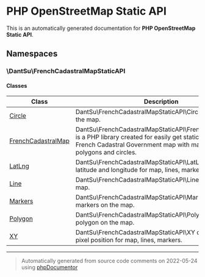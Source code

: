 
# PHP OpenStreetMap Static API

This is an automatically generated documentation for **PHP OpenStreetMap Static API**.


## Namespaces


### \DantSu\FrenchCadastralMapStaticAPI

#### Classes

| Class | Description |
|---    |---          |
| [Circle](./classes/DantSu/FrenchCadastralMapStaticAPI/Circle.md) | DantSu\FrenchCadastralMapStaticAPI\Circle draw circle on the map.|
| [FrenchCadastralMap](./classes/DantSu/FrenchCadastralMapStaticAPI/FrenchCadastralMap.md) | DantSu\FrenchCadastralMapStaticAPI\FrenchCadastralMap is a PHP library created for easily get static image from French Cadastral Government map with markers, lines, polygons and circles.|
| [LatLng](./classes/DantSu/FrenchCadastralMapStaticAPI/LatLng.md) | DantSu\FrenchCadastralMapStaticAPI\LatLng define latitude and longitude for map, lines, markers.|
| [Line](./classes/DantSu/FrenchCadastralMapStaticAPI/Line.md) | DantSu\FrenchCadastralMapStaticAPI\Line draw line on the map.|
| [Markers](./classes/DantSu/FrenchCadastralMapStaticAPI/Markers.md) | DantSu\FrenchCadastralMapStaticAPI\Markers display markers on the map.|
| [Polygon](./classes/DantSu/FrenchCadastralMapStaticAPI/Polygon.md) | DantSu\FrenchCadastralMapStaticAPI\Polygon draw polygon on the map.|
| [XY](./classes/DantSu/FrenchCadastralMapStaticAPI/XY.md) | DantSu\FrenchCadastralMapStaticAPI\XY define X and Y pixel position for map, lines, markers.|




---
> Automatically generated from source code comments on 2022-05-24 using [phpDocumentor](http://www.phpdoc.org/)
